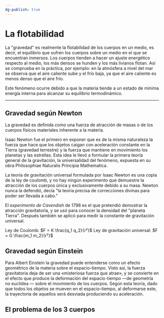 ```yaml
---
dg-publish: true
---
```


# La flotabilidad

La "gravedad" es realmente la flotabilidad de los cuerpos en un medio, es decir, el equilibrio que sufren los cuerpos sobre un medio en el que se encuentran inmersos. Los cuerpos tienden a hacer un ajuste energético respecto al medio, los más densos se hunden y los más livianos flotan. Así se comprueba en la práctica, por ejemplo: en la atmósfera a nivel del mar se observa que el aire caliente sube y el frío baja, ya que el aire caliente es menos denso que el aire frío.

Este fenómeno ocurre debido a que la materia tiende a un estado de mínima energía interna para alcanzar su equilibrio termodinámico.

---

## Gravedad según Newton

La gravedad es definida como una fuerza de atracción de masas o de los cuerpos físicos materiales inherente a la materia. 

Isaac Newton fue el primero en exponer que es de la misma naturaleza la fuerza que hace que los objetos caigan con aceleración constante en la Tierra (gravedad terrestre) y la fuerza que mantiene en movimiento los planetas y las estrellas. Esta idea le llevó a formular la primera teoría general de la gravitación, la universalidad del fenómeno, expuesta en su obra Philosophiae Naturalis Principia Mathematica. 

La teoría de gravitación universal formulada por Isaac Newton es una copia de la ley de coulomb, y no hay ningún experimento que demuestre la atracción de los cuerpos única y exclusivamente debido a su masa. Newton nunca la defendió, decía "la teoría precisa de correcciones divinas para poder ser llevada a cabo."

El _experimento de Cavendish_ de 1798 es el que pretendió demostrar la atracción gravitatoria, y se usó para conocer la densidad del "planeta Tierra". Después también se aplicó para medir la constante de gravitación universal.

Ley de Coulomb: $F = K \frac{q_1 q_2}{r²}$
Ley de gravitación universal: $F = G \frac{m_1 m_2}{r²}$

## Gravedad según Einstein

Para Albert Einstein la gravedad puede entenderse como un efecto geométrico de la materia sobre el espacio-tiempo. Visto así, la fuerza gravitatoria deja de ser una «misteriosa fuerza que atrae», y se convierte en el efecto que produce la deformación del espacio-tiempo —de geometría no euclídea — sobre el movimiento de los cuerpos. Según esta teoría, dado que todos los objetos se mueven en el espacio-tiempo, al deformarse este, la trayectoria de aquellos será desviada produciendo su aceleración.


## El problema de los 3 cuerpos